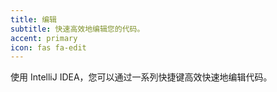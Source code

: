 ```yaml
---
title: 编辑
subtitle: 快速高效地编辑您的代码。
accent: primary
icon: fas fa-edit
---
```


使用 IntelliJ IDEA，您可以通过一系列快捷键高效快速地编辑代码。
